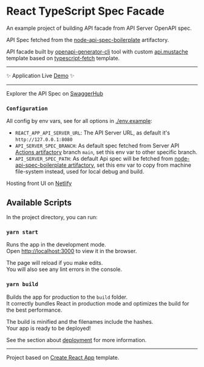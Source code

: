 # React TypeScript Spec Facade

An example project of building API facade from API Server OpenAPI spec.



API Spec fetched from the [node-api-spec-boilerplate](https://github.com/haimkastner/node-api-spec-boilerplate) artifactory.

API facade built by [openapi-generator-cli](https://github.com/OpenAPITools/openapi-generator-cli) tool with custom [api.mustache](./resources/openapi/templates/typescript-axios/api.mustache) template based on [typescript-fetch](https://github.com/swagger-api/swagger-codegen/blob/master/modules/swagger-codegen/src/main/resources/typescript-fetch/api.mustache) template.

---

✨ Application Live [Demo](https://react-typescript-spec-facade.castnet.club/) ✨

---

Explorer the API Spec on [SwaggerHub](https://app.swaggerhub.com/apis/haimkastner/node-api-spec-boilerplate)

### `Configuration`

All config by env vars, see for all options in [./env.example](./.env.example):
* `REACT_APP_API_SERVER_URL`: The API Server URL, as default it's `http://127.0.0.1:8080`   
* `API_SERVER_SPEC_BRANCH`: As default spec fetched from Server API [Actions artifactory](https://github.com/haimkastner/node-api-spec-boilerplate/actions) branch `main`, set this env var to other specific branch.
* `API_SERVER_SPEC_PATH`: As default Api spec will be fetched from [node-api-spec-boilerplate artifactory](https://github.com/haimkastner/node-api-spec-boilerplate/actions), set this env var to copy from machine file-system instead, used for local debug and build.

Hosting front UI on [Netlify](https://react-typescript-spec-facade.castnet.club/)


## Available Scripts

In the project directory, you can run:

### `yarn start`

Runs the app in the development mode.\
Open [http://localhost:3000](http://localhost:3000) to view it in the browser.

The page will reload if you make edits.\
You will also see any lint errors in the console.

### `yarn build`

Builds the app for production to the `build` folder.\
It correctly bundles React in production mode and optimizes the build for the best performance.

The build is minified and the filenames include the hashes.\
Your app is ready to be deployed!

See the section about [deployment](https://facebook.github.io/create-react-app/docs/deployment) for more information.

---
Project based on [Create React App](https://github.com/facebook/create-react-app) template.